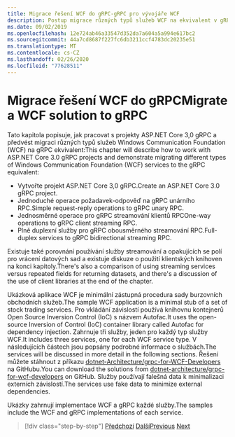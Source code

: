 ```yaml
---
title: Migrace řešení WCF do gRPC-gRPC pro vývojáře WCF
description: Postup migrace různých typů služeb WCF na ekvivalent v gRPC.
ms.date: 09/02/2019
ms.openlocfilehash: 12e724ab46a33547d352da7a604a5a994e617bc2
ms.sourcegitcommit: 44a7cd8687f227fc6db3211ccf4783dc20235e51
ms.translationtype: MT
ms.contentlocale: cs-CZ
ms.lasthandoff: 02/26/2020
ms.locfileid: "77628511"
---
```

# <a name="migrate-a-wcf-solution-to-grpc"></a><span data-ttu-id="3a128-103">Migrace řešení WCF do gRPC</span><span class="sxs-lookup"><span data-stu-id="3a128-103">Migrate a WCF solution to gRPC</span></span>

<span data-ttu-id="3a128-104">Tato kapitola popisuje, jak pracovat s projekty ASP.NET Core 3,0 gRPC a předvést migraci různých typů služeb Windows Communication Foundation (WCF) na gRPC ekvivalent:</span><span class="sxs-lookup"><span data-stu-id="3a128-104">This chapter will describe how to work with ASP.NET Core 3.0 gRPC projects and demonstrate migrating different types of Windows Communication Foundation (WCF) services to the gRPC equivalent:</span></span>

- <span data-ttu-id="3a128-105">Vytvořte projekt ASP.NET Core 3,0 gRPC.</span><span class="sxs-lookup"><span data-stu-id="3a128-105">Create an ASP.NET Core 3.0 gRPC project.</span></span>
- <span data-ttu-id="3a128-106">Jednoduché operace požadavek-odpověď na gRPC unárního RPC.</span><span class="sxs-lookup"><span data-stu-id="3a128-106">Simple request-reply operations to gRPC unary RPC.</span></span>
- <span data-ttu-id="3a128-107">Jednosměrné operace pro gRPC streamování klientů RPC</span><span class="sxs-lookup"><span data-stu-id="3a128-107">One-way operations to gRPC client streaming RPC.</span></span>
- <span data-ttu-id="3a128-108">Plně duplexní služby pro gRPC obousměrného streamování RPC.</span><span class="sxs-lookup"><span data-stu-id="3a128-108">Full-duplex services to gRPC bidirectional streaming RPC.</span></span>

<span data-ttu-id="3a128-109">Existuje také porovnání používání služby streamování a opakujících se polí pro vrácení datových sad a existuje diskuze o použití klientských knihoven na konci kapitoly.</span><span class="sxs-lookup"><span data-stu-id="3a128-109">There's also a comparison of using streaming services versus repeated fields for returning datasets, and there's a discussion of the use of client libraries at the end of the chapter.</span></span>

<span data-ttu-id="3a128-110">Ukázková aplikace WCF je minimální zástupná procedura sady burzovních obchodních služeb.</span><span class="sxs-lookup"><span data-stu-id="3a128-110">The sample WCF application is a minimal stub of a set of stock trading services.</span></span> <span data-ttu-id="3a128-111">Pro vkládání závislostí používá knihovnu kontejnerů Open Source Inversion Control (IoC) s názvem Autofac.</span><span class="sxs-lookup"><span data-stu-id="3a128-111">It uses the open-source Inversion of Control (IoC) container library called Autofac for dependency injection.</span></span> <span data-ttu-id="3a128-112">Zahrnuje tři služby, jeden pro každý typ služby WCF.</span><span class="sxs-lookup"><span data-stu-id="3a128-112">It includes three services, one for each WCF service type.</span></span> <span data-ttu-id="3a128-113">V následujících částech jsou popsány podrobné informace o službách.</span><span class="sxs-lookup"><span data-stu-id="3a128-113">The services will be discussed in more detail in the following sections.</span></span> <span data-ttu-id="3a128-114">Řešení můžete stáhnout z příkazu [dotnet-Architecture/grpc-for-WCF-Developers](https://github.com/dotnet-architecture/grpc-for-wcf-developers) na GitHubu.</span><span class="sxs-lookup"><span data-stu-id="3a128-114">You can download the solutions from [dotnet-architecture/grpc-for-wcf-developers](https://github.com/dotnet-architecture/grpc-for-wcf-developers) on GitHub.</span></span> <span data-ttu-id="3a128-115">Služby používají falešná data k minimalizaci externích závislostí.</span><span class="sxs-lookup"><span data-stu-id="3a128-115">The services use fake data to minimize external dependencies.</span></span>

<span data-ttu-id="3a128-116">Ukázky zahrnují implementace WCF a gRPC každé služby.</span><span class="sxs-lookup"><span data-stu-id="3a128-116">The samples include the WCF and gRPC implementations of each service.</span></span>

>[!div class="step-by-step"]
><span data-ttu-id="3a128-117">[Předchozí](ws-protocols.md)
>[Další](create-project.md)</span><span class="sxs-lookup"><span data-stu-id="3a128-117">[Previous](ws-protocols.md)
[Next](create-project.md)</span></span>
